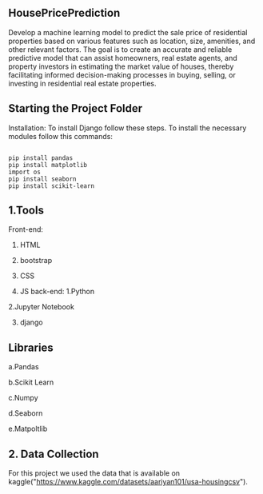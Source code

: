 ## HousePricePrediction
Develop a machine learning model to predict the sale price of residential properties based on various features such as location, size, amenities, and other relevant factors. The goal is to create an accurate and reliable predictive model that can assist homeowners, real estate agents, and property investors in estimating the market value of houses, thereby facilitating informed decision-making processes in buying, selling, or investing in residential real estate properties.
## Starting the Project Folder
Installation: To install Django follow these steps. To install the necessary modules follow this commands:

```

pip install pandas
pip install matplotlib
import os
pip install seaborn
pip install scikit-learn

```
## 1.Tools
Front-end:
1. HTML

2. bootstrap

3. CSS

4. JS
back-end:
1.Python

2.Jupyter Notebook

3. django

## Libraries

a.Pandas

b.Scikit Learn

c.Numpy

d.Seaborn

e.Matpoltlib

## 2. Data Collection
For this project we used the data that is available on kaggle("https://www.kaggle.com/datasets/aariyan101/usa-housingcsv").
